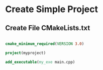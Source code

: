 # Create Simple Project
## Create File CMakeLists.txt
``` cmake

cmake_minimum_required(VERSION 3.0)

project(myproject)

add_executable(my_exe main.cpp)

```
